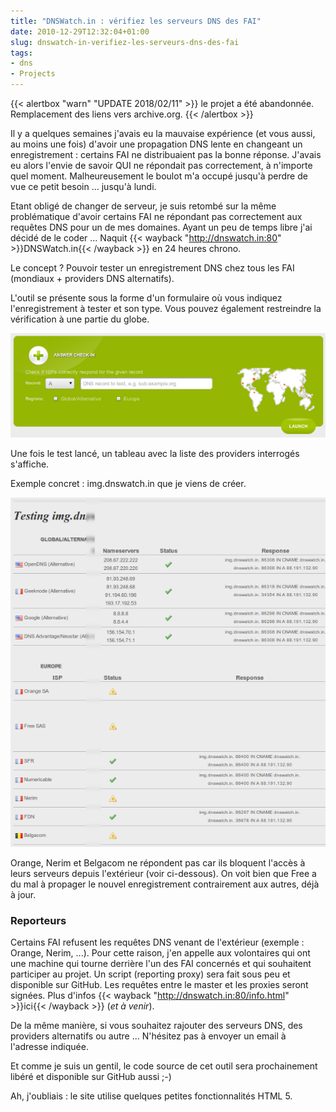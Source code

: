 ```yaml
---
title: "DNSWatch.in : vérifiez les serveurs DNS des FAI"
date: 2010-12-29T12:32:04+01:00
slug: dnswatch-in-verifiez-les-serveurs-dns-des-fai
tags:
- dns
- Projects
---
```


{{< alertbox "warn" "UPDATE 2018/02/11" >}}
  le projet a été abandonnée. Remplacement des liens vers archive.org.
{{< /alertbox >}}

Il y a quelques semaines j'avais eu la mauvaise expérience (et vous aussi, au moins une fois) d'avoir une propagation DNS lente en changeant un enregistrement : certains FAI ne distribuaient pas la bonne réponse. J'avais eu alors l'envie de savoir QUI ne répondait pas correctement, à n'importe quel moment. Malheureusement le boulot m'a occupé jusqu'à perdre de vue ce petit besoin ... jusqu'à lundi.

Etant obligé de changer de serveur, je suis retombé sur la même problématique d'avoir certains FAI ne répondant pas correctement aux requêtes DNS pour un de mes domaines. Ayant un peu de temps libre j'ai décidé de le coder ... Naquit {{< wayback "http://dnswatch.in:80" >}}DNSWatch.in{{< /wayback >}} en 24 heures chrono.

Le concept ? Pouvoir tester un enregistrement DNS chez tous les FAI (mondiaux + providers DNS alternatifs).

L'outil se présente sous la forme d'un formulaire où vous indiquez l'enregistrement à tester et son type. Vous pouvez également restreindre la vérification à une partie du globe.

![Screenshot](Screenshot-92-11.png)

Une fois le test lancé, un tableau avec la liste des providers interrogés s'affiche.

Exemple concret : img.dnswatch.in que je viens de créer.

![Screenshot](Screenshot-91-2.png)

Orange, Nerim et Belgacom ne répondent pas car ils bloquent l'accès à leurs serveurs depuis l'extérieur (voir ci-dessous). On voit bien que Free a du mal à propager le nouvel enregistrement contrairement aux autres, déjà à jour.

### Reporteurs

Certains FAI refusent les requêtes DNS venant de l'extérieur (exemple : Orange, Nerim, ...). Pour cette raison, j'en appelle aux volontaires qui ont une machine qui tourne derrière l'un des FAI concernés et qui souhaitent participer au projet. Un script (reporting proxy) sera fait sous peu et disponible sur GitHub. Les requêtes entre le master et les proxies seront signées. Plus d'infos {{< wayback "http://dnswatch.in:80/info.html" >}}ici{{< /wayback >}} (_et à venir_).

De la même manière, si vous souhaitez rajouter des serveurs DNS, des providers alternatifs ou autre ... N'hésitez pas à envoyer un email à l'adresse indiquée.

Et comme je suis un gentil, le code source de cet outil sera prochainement libéré et disponible sur GitHub aussi ;-)

Ah, j'oubliais : le site utilise quelques petites fonctionnalités HTML 5.
